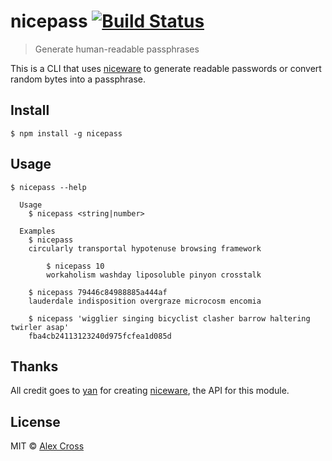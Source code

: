 # nicepass [![Build Status](https://travis-ci.org/awcross/nicepass.svg?branch=master)](https://travis-ci.org/awcross/nicepass)

> Generate human-readable passphrases

This is a CLI that uses [niceware](https://github.com/diracdeltas/niceware) to generate readable passwords or convert random bytes into a passphrase.


## Install

```
$ npm install -g nicepass
```


## Usage

```
$ nicepass --help

  Usage
    $ nicepass <string|number>

  Examples
    $ nicepass
    circularly transportal hypotenuse browsing framework

		$ nicepass 10
		workaholism washday liposoluble pinyon crosstalk

    $ nicepass 79446c84988885a444af
    lauderdale indisposition overgraze microcosm encomia

    $ nicepass 'wigglier singing bicyclist clasher barrow haltering twirler asap'
    fba4cb24113123240d975fcfea1d085d
```


## Thanks

All credit goes to [yan](https://diracdeltas.github.io/) for creating [niceware](https://github.com/diracdeltas/niceware), the API for this module.


## License

MIT © [Alex Cross](http://alexcross.io)
